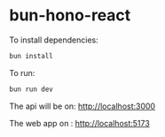 # bun-hono-react

To install dependencies:

```bash
bun install
```

To run:

```bash
bun run dev
```

The api will be on:
<http://localhost:3000>

The web app on :
<http://localhost:5173>
